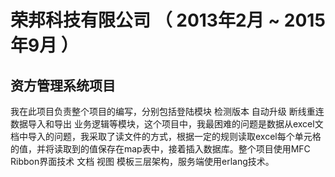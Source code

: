 # 荣邦科技有限公司 （ 2013年2月 ~ 2015年9月 ）
## 资方管理系统项目
  我在此项目负责整个项目的编写，分别包括登陆模块 检测版本 自动升级 断线重连 数据导入和导出  业务逻辑等模块，这个项目中，我最困难的问题是数据从excel文档中导入的问题，我采取了读文件的方式，根据一定的规则读取excel每个单元格的值，并将读取到的值保存在map表中，接着插入数据库。整个项目使用MFC Ribbon界面技术 文档 视图 模板三层架构，服务端使用erlang技术。
